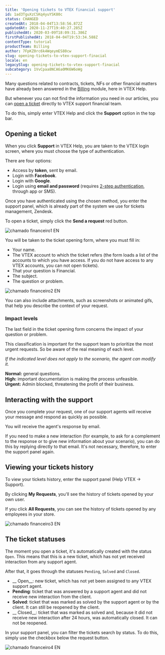 ```yaml
---
title: 'Opening tickets to VTEX financial support'
id: 1ad3TguXzCSKq4yuYSK80c
status: CHANGED
createdAt: 2018-04-04T13:58:56.872Z
updatedAt: 2020-11-27T19:40:27.285Z
publishedAt: 2020-03-09T18:09:31.386Z
firstPublishedAt: 2018-04-04T19:53:34.588Z
contentType: tutorial
productTeam: Billing
author: 7FpKZ0rc6k4WqeymES80cw
slug: opening-tickets-to-vtex-support-finacial
locale: en
legacySlug: opening-tickets-to-vtex-support-finacial
subcategory: 1VvCpaa8NCA6a0MK6W6oWg
---
```


Many questions related to contracts, tickets, NFs or other financial matters have already been answered in the [Billing](https://help.vtex.com/en/subcategory/contratos--22TaEgFhwE6a6CG2KASYkC) module, here in VTEX Help.

But whenever you can not find the information you need in our articles, you can [open a ticket](https://help-tickets.vtex.com/smartlink/sso/login/zendesk) directly to VTEX support financial team.

To do this, simply enter VTEX Help and click the __Support__ option in the top bar.

## Opening a ticket

When you click __Support__ in VTEX Help, you are taken to the VTEX login screen, where you must choose the type of authentication.

There are four options:
- Access by __token__, sent by email.
- Login with __Facebook__.
- Login with __Google__.
- Login using __email and password__ (requires [2-step authentication](/en/tutorial/enabling-2-factor-authentication-login), through app or SMS).

Once you have authenticated using the chosen method, you enter the support panel, which is already part of the system we use for tickets management, Zendesk.

To open a ticket, simply click the __Send a request__ red button.

![chamado financeiro1 EN](https://images.ctfassets.net/alneenqid6w5/fJpJBPNaKcMSkuKau28eA/16c703c7fe792f12fd996f557a21651d/chamado_financeiro1_EN.png)

You will be taken to the ticket opening form, where you must fill in:
- Your name.
- The VTEX account to which the ticket refers (the form loads a list of the accounts to which you have access. If you do not have access to any VTEX accounts, you can not open tickets).
- That your question is Financial.
- The subject.
- The question or problem.

![chamado financeiro2 EN](https://images.ctfassets.net/alneenqid6w5/1HAPK6tTKE2isE4KUuYuQ6/857347142afec501604095328eb785de/chamado_financeiro2_EN.png)

You can also include attachments, such as screenshots or animated gifs, that help you describe the context of your request.

### Impact levels

The last field in the ticket opening form concerns the impact of your question or problem.

This classification is important for the support team to prioritize the most urgent requests. So be aware of the real meaning of each level.

*If the indicated level does not apply to the scenario, the agent can modify it.*

<div class = "alert alert-info">
<strong>Normal:</strong> general questions.
</div>

<div class = "alert alert-warning">
<strong>High:</strong> important documentation is making the process unfeasible.
</div>

<div class = "alert alert-danger">
<strong>Urgent:</strong> Admin blocked, threatening the profit of their business.
</div>

## Interacting with the support

Once you complete your request, one of our support agents will receive your message and respond as quickly as possible.

You will receive the agent's response by email.

If you need to make a new interaction (for example, to ask for a complement to the response or to give new information about your scenario), you can do this by replying directly to that email. It's not necessary, therefore, to enter the support panel again.

## Viewing your tickets history

To view your tickets history, enter the support panel (Help VTEX -> Support).

By clicking __My Requests__, you'll see the history of tickets opened by your own user.

If you click __All Requests__, you can see the history of tickets opened by any employees in your store.

![chamado financeiro3 EN](https://images.ctfassets.net/alneenqid6w5/2KBx2P4jCUkOyWkcSkMAKe/fb734b3e0dd80c2362d769f3336eec7f/chamado_financeiro3_EN.png)

## The ticket statuses

The moment you open a ticket, it's automatically created with the status `Open`. This means that this is a new ticket, which has not yet received interaction from any support agent.

After that, it goes through the statuses `Pending`, `Solved` and `Closed`.

- __ Open__: new ticket, which has not yet been assigned to any VTEX support agent.
- __Pending__: ticket that was answered by a support agent and did not receive new interaction from the client.
- __Solved__: ticket that was marked as solved by the support agent or by the client. It can still be reopened by the client.
- __ Closed__: ticket that was marked as solved and, because it did not receive new interaction after 24 hours, was automatically closed. It can not be reopened.

In your support panel, you can filter the tickets search by status. To do this, simply use the checkbox below the request button.

![chamado financeiro4 EN](https://images.ctfassets.net/alneenqid6w5/3Wy8oPFBYQO6KEQ0uQiy0y/a28356d8e2742fa8065b1bf097ea76c1/chamado_financeiro4_EN.png)
